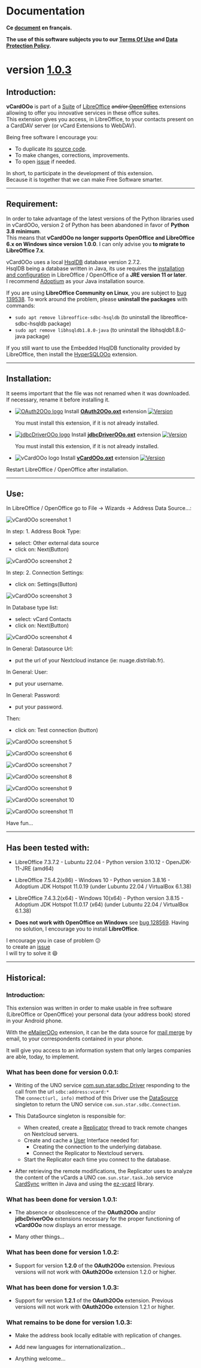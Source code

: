 # Documentation

**Ce [document][1] en français.**

**The use of this software subjects you to our [Terms Of Use][2] and [Data Protection Policy][3].**

# version [1.0.3][4]

## Introduction:

**vCardOOo** is part of a [Suite][5] of [LibreOffice][6] ~~and/or [OpenOffice][7]~~ extensions allowing to offer you innovative services in these office suites.  
This extension gives you access, in LibreOffice, to your contacts present on a CardDAV server (or vCard Extensions to WebDAV).

Being free software I encourage you:
- To duplicate its [source code][8].
- To make changes, corrections, improvements.
- To open [issue][9] if needed.

In short, to participate in the development of this extension.  
Because it is together that we can make Free Software smarter.

___

## Requirement:

In order to take advantage of the latest versions of the Python libraries used in vCardOOo, version 2 of Python has been abandoned in favor of **Python 3.8 minimum**.  
This means that **vCardOOo no longer supports OpenOffice and LibreOffice 6.x on Windows since version 1.0.0**.
I can only advise you **to migrate to LibreOffice 7.x**.

vCardOOo uses a local [HsqlDB][10] database version 2.7.2.  
HsqlDB being a database written in Java, its use requires the [installation and configuration][11] in LibreOffice / OpenOffice of a **JRE version 11 or later**.  
I recommend [Adoptium][12] as your Java installation source.

If you are using **LibreOffice Community on Linux**, you are subject to [bug 139538][13]. To work around the problem, please **uninstall the packages** with commands:
- `sudo apt remove libreoffice-sdbc-hsqldb` (to uninstall the libreoffice-sdbc-hsqldb package)
- `sudo apt remove libhsqldb1.8.0-java` (to uninstall the libhsqldb1.8.0-java package)

If you still want to use the Embedded HsqlDB functionality provided by LibreOffice, then install the [HyperSQLOOo][14] extension.  

___

## Installation:

It seems important that the file was not renamed when it was downloaded.
If necessary, rename it before installing it.

- [![OAuth2OOo logo][15]][16] Install **[OAuth2OOo.oxt][17]** extension [![Version][18]][17]

    You must install this extension, if it is not already installed.

- [![jdbcDriverOOo logo][19]][20] Install **[jdbcDriverOOo.oxt][21]** extension [![Version][22]][21]

    You must install this extension, if it is not already installed.

- ![vCardOOo logo][23] Install **[vCardOOo.oxt][24]** extension [![Version][25]][24]

Restart LibreOffice / OpenOffice after installation.

___

## Use:

In LibreOffice / OpenOffice go to File -> Wizards -> Address Data Source...:

![vCardOOo screenshot 1][26]

In step: 1. Address Book Type:
- select: Other external data source
- click on: Next(Button)

![vCardOOo screenshot 2][27]

In step: 2. Connection Settings:
- click on: Settings(Button)

![vCardOOo screenshot 3][28]

In Database type list:
- select: vCard Contacts
- click on: Next(Button)

![vCardOOo screenshot 4][29]

In General: Datasource Url:
- put the url of your Nextcloud instance (ie: nuage.distrilab.fr).

In General: User:
- put your username.

In General: Password:
- put your password.

Then:
- click on: Test connection (button)

![vCardOOo screenshot 5][30]

![vCardOOo screenshot 6][31]

![vCardOOo screenshot 7][32]

![vCardOOo screenshot 8][33]

![vCardOOo screenshot 9][34]

![vCardOOo screenshot 10][35]

![vCardOOo screenshot 11][36]

Have fun...

___

## Has been tested with:

* LibreOffice 7.3.7.2 - Lubuntu 22.04 - Python version 3.10.12 - OpenJDK-11-JRE (amd64)

* LibreOffice 7.5.4.2(x86) - Windows 10 - Python version 3.8.16 - Adoptium JDK Hotspot 11.0.19 (under Lubuntu 22.04 / VirtualBox 6.1.38)

* LibreOffice 7.4.3.2(x64) - Windows 10(x64) - Python version 3.8.15  - Adoptium JDK Hotspot 11.0.17 (x64) (under Lubuntu 22.04 / VirtualBox 6.1.38)

* **Does not work with OpenOffice on Windows** see [bug 128569][37]. Having no solution, I encourage you to install **LibreOffice**.

I encourage you in case of problem :confused:  
to create an [issue][9]  
I will try to solve it :smile:

___

## Historical:

### Introduction:

This extension was written in order to make usable in free software (LibreOffice or OpenOffice) your personal data (your address book) stored in your Android phone.

With the [eMailerOOo][38] extension, it can be the data source for [mail merge][39] by email, to your correspondents contained in your phone.

It will give you access to an information system that only larges companies are able, today, to implement.

### What has been done for version 0.0.1:

- Writing of the UNO service [com.sun.star.sdbc.Driver][40] responding to the call from the url `sdbc:address:vcard:*`  
  The `connect(url, info)` method of this Driver use the [DataSource][41] singleton to return the UNO service `com.sun.star.sdbc.Connection`.

- This DataSource singleton is responsible for:

  - When created, create a [Replicator][42] thread to track remote changes on Nextcloud servers.
  - Create and cache a [User][43] Interface needed for:
    - Creating the connection to the underlying database.
    - Connect the Replicator to Nextcloud servers.
  - Start the Replicator each time you connect to the database.

-  After retrieving the remote modifications, the Replicator uses to analyze the content of the vCards a UNO `com.sun.star.task.Job` service [CardSync][44] written in Java and using the [ez-vcard][45] library.

### What has been done for version 1.0.1:

- The absence or obsolescence of the **OAuth2OOo** and/or **jdbcDriverOOo** extensions necessary for the proper functioning of **vCardOOo** now displays an error message.

- Many other things...

### What has been done for version 1.0.2:

- Support for version **1.2.0** of the **OAuth2OOo** extension. Previous versions will not work with **OAuth2OOo** extension 1.2.0 or higher.

### What has been done for version 1.0.3:

- Support for version **1.2.1** of the **OAuth2OOo** extension. Previous versions will not work with **OAuth2OOo** extension 1.2.1 or higher.

### What remains to be done for version 1.0.3:

- Make the address book locally editable with replication of changes.

- Add new languages for internationalization...

- Anything welcome...

[1]: <https://prrvchr.github.io/vCardOOo/README_fr>
[2]: <https://prrvchr.github.io/vCardOOo/source/vCardOOo/registration/TermsOfUse_en>
[3]: <https://prrvchr.github.io/vCardOOo/source/vCardOOo/registration/PrivacyPolicy_en>
[4]: <https://prrvchr.github.io/vCardOOo#historical>
[5]: <https://prrvchr.github.io/>
[6]: <https://www.libreoffice.org/download/download/>
[7]: <https://www.openoffice.org/download/index.html>
[8]: <https://github.com/prrvchr/vCardOOo>
[9]: <https://github.com/prrvchr/vCardOOo/issues/new>
[10]: <http://hsqldb.org/>
[11]: <https://wiki.documentfoundation.org/Documentation/HowTo/Install_the_correct_JRE_-_LibreOffice_on_Windows_10>
[12]: <https://adoptium.net/releases.html?variant=openjdk11>
[13]: <https://bugs.documentfoundation.org/show_bug.cgi?id=139538>
[14]: <https://prrvchr.github.io/HyperSQLOOo/>
[15]: <https://prrvchr.github.io/OAuth2OOo/img/OAuth2OOo.svg#middle>
[16]: <https://prrvchr.github.io/OAuth2OOo/>
[17]: <https://github.com/prrvchr/OAuth2OOo/releases/latest/download/OAuth2OOo.oxt>
[18]: <https://img.shields.io/github/v/tag/prrvchr/OAuth2OOo?label=latest#right>
[19]: <https://prrvchr.github.io/jdbcDriverOOo/img/jdbcDriverOOo.svg#middle>
[20]: <https://prrvchr.github.io/jdbcDriverOOo/>
[21]: <https://github.com/prrvchr/jdbcDriverOOo/releases/latest/download/jdbcDriverOOo.oxt>
[22]: <https://img.shields.io/github/v/tag/prrvchr/jdbcDriverOOo?label=latest#right>
[23]: <img/vCardOOo.svg#middle>
[24]: <https://github.com/prrvchr/vCardOOo/releases/latest/download/vCardOOo.oxt>
[25]: <https://img.shields.io/github/downloads/prrvchr/vCardOOo/latest/total?label=v1.0.3#right>
[26]: <img/vCardOOo-1.png>
[27]: <img/vCardOOo-2.png>
[28]: <img/vCardOOo-3.png>
[29]: <img/vCardOOo-4.png>
[30]: <img/vCardOOo-5.png>
[31]: <img/vCardOOo-6.png>
[32]: <img/vCardOOo-7.png>
[33]: <img/vCardOOo-8.png>
[34]: <img/vCardOOo-9.png>
[35]: <img/vCardOOo-10.png>
[36]: <img/vCardOOo-11.png>
[37]: <https://bz.apache.org/ooo/show_bug.cgi?id=128569>
[38]: <https://prrvchr.github.io/eMailerOOo/>
[39]: <https://en.wikipedia.org/wiki/Mail_merge>
[40]: <https://github.com/prrvchr/vCardOOo/blob/main/source/vCardOOo/service/Driver.py>
[41]: <https://github.com/prrvchr/vCardOOo/blob/main/uno/lib/uno/card/card/datasource.py>
[42]: <https://github.com/prrvchr/vCardOOo/blob/main/uno/lib/uno/card/card/replicator.py>
[43]: <https://github.com/prrvchr/vCardOOo/blob/main/uno/lib/uno/card/card/user.py>
[44]: <https://github.com/prrvchr/vCardOOo/blob/main/source/vCardOOo/source/io/github/prrvchr/carddav/CardSync.java>
[45]: <https://github.com/mangstadt/ez-vcard>
